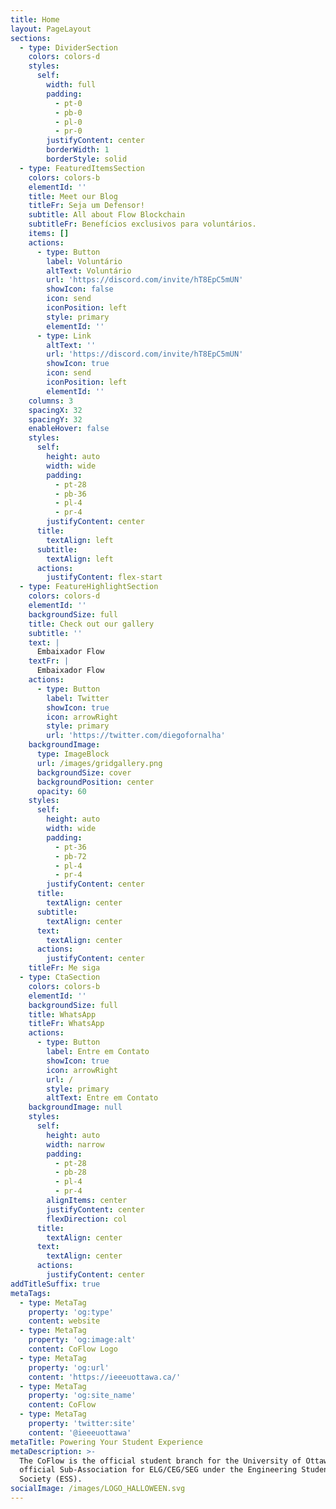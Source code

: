 ```yaml
---
title: Home
layout: PageLayout
sections:
  - type: DividerSection
    colors: colors-d
    styles:
      self:
        width: full
        padding:
          - pt-0
          - pb-0
          - pl-0
          - pr-0
        justifyContent: center
        borderWidth: 1
        borderStyle: solid
  - type: FeaturedItemsSection
    colors: colors-b
    elementId: ''
    title: Meet our Blog
    titleFr: Seja um Defensor!
    subtitle: All about Flow Blockchain
    subtitleFr: Benefícios exclusivos para voluntários.
    items: []
    actions:
      - type: Button
        label: Voluntário
        altText: Voluntário
        url: 'https://discord.com/invite/hT8EpC5mUN'
        showIcon: false
        icon: send
        iconPosition: left
        style: primary
        elementId: ''
      - type: Link
        altText: ''
        url: 'https://discord.com/invite/hT8EpC5mUN'
        showIcon: true
        icon: send
        iconPosition: left
        elementId: ''
    columns: 3
    spacingX: 32
    spacingY: 32
    enableHover: false
    styles:
      self:
        height: auto
        width: wide
        padding:
          - pt-28
          - pb-36
          - pl-4
          - pr-4
        justifyContent: center
      title:
        textAlign: left
      subtitle:
        textAlign: left
      actions:
        justifyContent: flex-start
  - type: FeatureHighlightSection
    colors: colors-d
    elementId: ''
    backgroundSize: full
    title: Check out our gallery
    subtitle: ''
    text: |
      Embaixador Flow
    textFr: |
      Embaixador Flow
    actions:
      - type: Button
        label: Twitter
        showIcon: true
        icon: arrowRight
        style: primary
        url: 'https://twitter.com/diegofornalha'
    backgroundImage:
      type: ImageBlock
      url: /images/gridgallery.png
      backgroundSize: cover
      backgroundPosition: center
      opacity: 60
    styles:
      self:
        height: auto
        width: wide
        padding:
          - pt-36
          - pb-72
          - pl-4
          - pr-4
        justifyContent: center
      title:
        textAlign: center
      subtitle:
        textAlign: center
      text:
        textAlign: center
      actions:
        justifyContent: center
    titleFr: Me siga
  - type: CtaSection
    colors: colors-b
    elementId: ''
    backgroundSize: full
    title: WhatsApp
    titleFr: WhatsApp
    actions:
      - type: Button
        label: Entre em Contato
        showIcon: true
        icon: arrowRight
        url: /
        style: primary
        altText: Entre em Contato
    backgroundImage: null
    styles:
      self:
        height: auto
        width: narrow
        padding:
          - pt-28
          - pb-28
          - pl-4
          - pr-4
        alignItems: center
        justifyContent: center
        flexDirection: col
      title:
        textAlign: center
      text:
        textAlign: center
      actions:
        justifyContent: center
addTitleSuffix: true
metaTags:
  - type: MetaTag
    property: 'og:type'
    content: website
  - type: MetaTag
    property: 'og:image:alt'
    content: CoFlow Logo
  - type: MetaTag
    property: 'og:url'
    content: 'https://ieeeuottawa.ca/'
  - type: MetaTag
    property: 'og:site_name'
    content: CoFlow
  - type: MetaTag
    property: 'twitter:site'
    content: '@ieeeuottawa'
metaTitle: Powering Your Student Experience
metaDescription: >-
  The CoFlow is the official student branch for the University of Ottawa and the
  official Sub-Association for ELG/CEG/SEG under the Engineering Students
  Society (ESS).
socialImage: /images/LOGO_HALLOWEEN.svg
---
```

